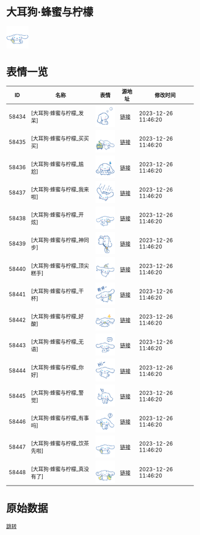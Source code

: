 # 大耳狗·蜂蜜与柠檬

<img src="./cover.png" height="60" alt="cover" />

# 表情一览

|ID|名称|表情|源地址|修改时间|
|----|----|----|----|----|
|58434|[大耳狗·蜂蜜与柠檬_发呆]|<img src="./pic/058434_%5B大耳狗·蜂蜜与柠檬_发呆%5D.png" height="60" alt="发呆"/>|[链接](https://i0.hdslb.com/bfs/garb/c8e71e0d173d248198d07c31a3c5e91601673e42.png)|2023-12-26 11:46:20|
|58435|[大耳狗·蜂蜜与柠檬_买买买]|<img src="./pic/058435_%5B大耳狗·蜂蜜与柠檬_买买买%5D.png" height="60" alt="买买买"/>|[链接](https://i0.hdslb.com/bfs/garb/be1083d40232ed2923dc39a8e56c9aed11ad6f00.png)|2023-12-26 11:46:20|
|58436|[大耳狗·蜂蜜与柠檬_尴尬]|<img src="./pic/058436_%5B大耳狗·蜂蜜与柠檬_尴尬%5D.png" height="60" alt="尴尬"/>|[链接](https://i0.hdslb.com/bfs/garb/6f606204f8f4f8759ddf769a899d2c9cf85be7e0.png)|2023-12-26 11:46:20|
|58437|[大耳狗·蜂蜜与柠檬_我来啦]|<img src="./pic/058437_%5B大耳狗·蜂蜜与柠檬_我来啦%5D.png" height="60" alt="我来啦"/>|[链接](https://i0.hdslb.com/bfs/garb/60b3f96c8288684bb499bb37a6fca5e0f8f01d04.png)|2023-12-26 11:46:20|
|58438|[大耳狗·蜂蜜与柠檬_开炫]|<img src="./pic/058438_%5B大耳狗·蜂蜜与柠檬_开炫%5D.png" height="60" alt="开炫"/>|[链接](https://i0.hdslb.com/bfs/garb/9029f90a3be7dd11949d79750bb351b3faf50b86.png)|2023-12-26 11:46:20|
|58439|[大耳狗·蜂蜜与柠檬_神同步]|<img src="./pic/058439_%5B大耳狗·蜂蜜与柠檬_神同步%5D.png" height="60" alt="神同步"/>|[链接](https://i0.hdslb.com/bfs/garb/ec0fbd0fe6f4666c30c68e4001f1b77ea0a6b497.png)|2023-12-26 11:46:20|
|58440|[大耳狗·蜂蜜与柠檬_顶尖糕手]|<img src="./pic/058440_%5B大耳狗·蜂蜜与柠檬_顶尖糕手%5D.png" height="60" alt="顶尖糕手"/>|[链接](https://i0.hdslb.com/bfs/garb/17539f35b7407133d8bcae571269668d8ffabf93.png)|2023-12-26 11:46:20|
|58441|[大耳狗·蜂蜜与柠檬_干杯]|<img src="./pic/058441_%5B大耳狗·蜂蜜与柠檬_干杯%5D.png" height="60" alt="干杯"/>|[链接](https://i0.hdslb.com/bfs/garb/2f0feb4d81e2cf5946e8692319c564c0742910b2.png)|2023-12-26 11:46:20|
|58442|[大耳狗·蜂蜜与柠檬_好酸]|<img src="./pic/058442_%5B大耳狗·蜂蜜与柠檬_好酸%5D.png" height="60" alt="好酸"/>|[链接](https://i0.hdslb.com/bfs/garb/f2aa306598ce935a7ae87509a800480462faca54.png)|2023-12-26 11:46:20|
|58443|[大耳狗·蜂蜜与柠檬_无语]|<img src="./pic/058443_%5B大耳狗·蜂蜜与柠檬_无语%5D.png" height="60" alt="无语"/>|[链接](https://i0.hdslb.com/bfs/garb/4d5fc3319a408f294a59326f1803fcb9ede6b743.png)|2023-12-26 11:46:20|
|58444|[大耳狗·蜂蜜与柠檬_你好]|<img src="./pic/058444_%5B大耳狗·蜂蜜与柠檬_你好%5D.png" height="60" alt="你好"/>|[链接](https://i0.hdslb.com/bfs/garb/8989e8446ab37edd25e3205029b9ef32b5798e7c.png)|2023-12-26 11:46:20|
|58445|[大耳狗·蜂蜜与柠檬_警觉]|<img src="./pic/058445_%5B大耳狗·蜂蜜与柠檬_警觉%5D.png" height="60" alt="警觉"/>|[链接](https://i0.hdslb.com/bfs/garb/7ca16a12d6e79453f90e8ee70256e5c6c02b4847.png)|2023-12-26 11:46:20|
|58446|[大耳狗·蜂蜜与柠檬_有事吗]|<img src="./pic/058446_%5B大耳狗·蜂蜜与柠檬_有事吗%5D.png" height="60" alt="有事吗"/>|[链接](https://i0.hdslb.com/bfs/garb/909e81a9af80fc375b0341338273a18972d1f3ef.png)|2023-12-26 11:46:20|
|58447|[大耳狗·蜂蜜与柠檬_饮茶先啦]|<img src="./pic/058447_%5B大耳狗·蜂蜜与柠檬_饮茶先啦%5D.png" height="60" alt="饮茶先啦"/>|[链接](https://i0.hdslb.com/bfs/garb/81d680fe5ab7cc75e5f1e2f8787ac99260fcb37c.png)|2023-12-26 11:46:20|
|58448|[大耳狗·蜂蜜与柠檬_真没有了]|<img src="./pic/058448_%5B大耳狗·蜂蜜与柠檬_真没有了%5D.png" height="60" alt="真没有了"/>|[链接](https://i0.hdslb.com/bfs/garb/c3fdfedc06086bb556facf573e1055bfd7760567.png)|2023-12-26 11:46:20|

# 原始数据

[跳转](./raw.json)

